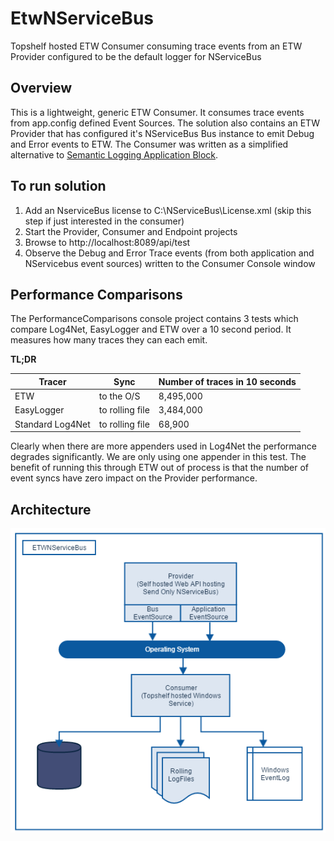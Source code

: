 # EtwNServiceBus

Topshelf hosted ETW Consumer consuming trace events from an ETW Provider configured to be the default logger for NServiceBus

## Overview

This is a lightweight, generic ETW Consumer. It consumes trace events from app.config defined Event Sources. The solution also contains an ETW Provider that has configured it's NServiceBus Bus instance to emit Debug and Error events to ETW.
The Consumer was written as a simplified alternative to [Semantic Logging Application Block](https://msdn.microsoft.com/en-us/library/dn440729(v=pandp.60).aspx).

## To run solution

1. Add an NserviceBus license to C:\NServiceBus\License.xml (skip this step if just interested in the consumer)
2. Start the Provider, Consumer and Endpoint projects
3. Browse to http://localhost:8089/api/test
4. Observe the Debug and Error Trace events (from both application and NServicebus event sources) written to the Consumer Console window

## Performance Comparisons

The PerformanceComparisons console project contains 3 tests which compare Log4Net, EasyLogger and ETW over a 10 second period.  It measures how many traces they can each emit.

**TL;DR**

| Tracer            | Sync             | Number of traces in 10 seconds  |
| ----------------- | ---------------- | ------------------------------- |
| ETW               | to the O/S       | 8,495,000                       |
| EasyLogger        | to rolling file  | 3,484,000                       |
| Standard Log4Net  | to rolling file  |    68,900                       |                                  |

Clearly when there are more appenders used in Log4Net the performance degrades significantly. We are only using one appender in this test. The benefit of running this through ETW out of process is that the number of event syncs have zero impact on the Provider performance.

## Architecture

![Image of Architecture](https://github.com/seantarogers/EtwNServiceBus/blob/master/EtwNServiceBusOverview.png)
